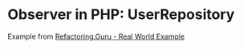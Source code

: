 # Observer in PHP: UserRepository
Example from [Refactoring.Guru - Real World Example](https://refactoring.guru/design-patterns/observer/php/example#example-1)

